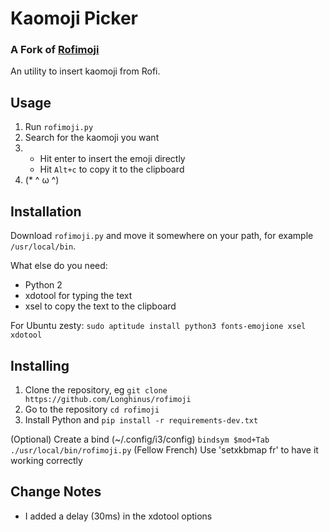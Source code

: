# Kaomoji Picker
### A Fork of [Rofimoji](https://github.com/fdw/rofimoji)

An utility to insert kaomoji from Rofi.

## Usage

1. Run `rofimoji.py`
2. Search for the kaomoji you want
3. - Hit enter to insert the emoji directly
   - Hit `Alt+c` to copy it to the clipboard
4. (* ^ ω ^)

## Installation

Download `rofimoji.py` and move it somewhere on your path, for example `/usr/local/bin`.

What else do you need:
- Python 2
- xdotool for typing the text
- xsel to copy the text to the clipboard

For Ubuntu zesty: `sudo aptitude install python3 fonts-emojione xsel xdotool`

## Installing

1. Clone the repository, eg `git clone https://github.com/Longhinus/rofimoji`
2. Go to the repository `cd rofimoji`
3. Install Python and `pip install -r requirements-dev.txt`

(Optional) Create a bind (~/.config/i3/config) `bindsym $mod+Tab ./usr/local/bin/rofimoji.py`
(Fellow French) Use 'setxkbmap fr' to have it working correctly

## Change Notes

* I added a delay (30ms) in the xdotool options
